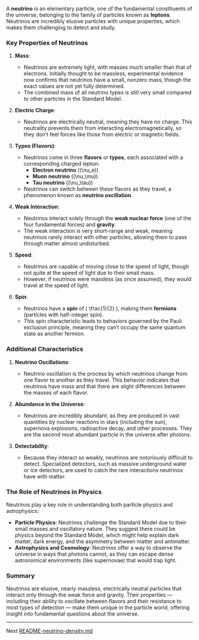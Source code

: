 A **neutrino** is an elementary particle, one of the fundamental constituents of the universe, belonging to the family of particles known as **leptons**. Neutrinos are incredibly elusive particles with unique properties, which makes them challenging to detect and study.

### Key Properties of Neutrinos

1. **Mass**:
   - Neutrinos are extremely light, with masses much smaller than that of electrons. Initially thought to be massless, experimental evidence now confirms that neutrinos have a small, nonzero mass, though the exact values are not yet fully determined.
   - The combined mass of all neutrino types is still very small compared to other particles in the Standard Model.

2. **Electric Charge**:
   - Neutrinos are electrically neutral, meaning they have no charge. This neutrality prevents them from interacting electromagnetically, so they don’t feel forces like those from electric or magnetic fields.

3. **Types (Flavors)**:
   - Neutrinos come in three **flavors** or **types**, each associated with a corresponding charged lepton:
     - **Electron neutrino** (\(\nu_e\))
     - **Muon neutrino** (\(\nu_\mu\))
     - **Tau neutrino** (\(\nu_\tau\))
   - Neutrinos can switch between these flavors as they travel, a phenomenon known as **neutrino oscillation**.

4. **Weak Interaction**:
   - Neutrinos interact solely through the **weak nuclear force** (one of the four fundamental forces) and **gravity**.
   - The weak interaction is very short-range and weak, meaning neutrinos rarely interact with other particles, allowing them to pass through matter almost undisturbed.

5. **Speed**:
   - Neutrinos are capable of moving close to the speed of light, though not quite at the speed of light due to their small mass.
   - However, if neutrinos were massless (as once assumed), they would travel at the speed of light.

6. **Spin**:
   - Neutrinos have a **spin** of \( \frac{1}{2} \), making them **fermions** (particles with half-integer spin).
   - This spin characteristic leads to behaviors governed by the Pauli exclusion principle, meaning they can’t occupy the same quantum state as another fermion.

### Additional Characteristics

1. **Neutrino Oscillations**:
   - Neutrino oscillation is the process by which neutrinos change from one flavor to another as they travel. This behavior indicates that neutrinos have mass and that there are slight differences between the masses of each flavor.

2. **Abundance in the Universe**:
   - Neutrinos are incredibly abundant, as they are produced in vast quantities by nuclear reactions in stars (including the sun), supernova explosions, radioactive decay, and other processes. They are the second most abundant particle in the universe after photons.

3. **Detectability**:
   - Because they interact so weakly, neutrinos are notoriously difficult to detect. Specialized detectors, such as massive underground water or ice detectors, are used to catch the rare interactions neutrinos have with matter.

### The Role of Neutrinos in Physics

Neutrinos play a key role in understanding both particle physics and astrophysics:

- **Particle Physics**: Neutrinos challenge the Standard Model due to their small masses and oscillatory nature. They suggest there could be physics beyond the Standard Model, which might help explain dark matter, dark energy, and the asymmetry between matter and antimatter.
- **Astrophysics and Cosmology**: Neutrinos offer a way to observe the universe in ways that photons cannot, as they can escape dense astronomical environments (like supernovae) that would trap light.

### Summary

Neutrinos are elusive, nearly massless, electrically neutral particles that interact only through the weak force and gravity. Their properties — including their ability to oscillate between flavors and their resistance to most types of detection — make them unique in the particle world, offering insight into fundamental questions about the universe.

---

Next [README-neutrino-density.md](https://t2m.io/RkZORo2)
